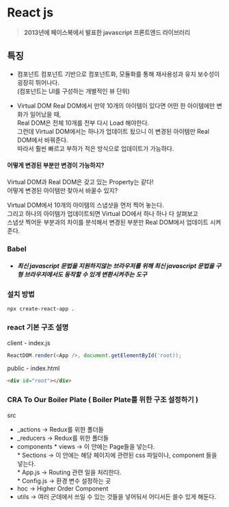 # React js
> **2013년에 페이스북에서 발표한 javascript 프론트엔드 라이브러리**

## 특징 
* 컴포넌트 
컴포넌트 기반으로 컴포넌트화, 모듈화를 통해 재사용성과 유지 보수성이 굉장히 뛰어나다. <br>
(컴포넌트는 UI를 구성하는 개별적인 뷰 단위)

* Virtual DOM 
Real DOM에서 만약 10개의 아이템이 있다면 어떤 한 아이템에만 변화가 일어났을 때,<br>
Real DOM은 전체 10개를 전부 다시 Load 해야한다.<br>
그런데 Virtual DOM에서는 하나가 업데이트 됬으니 이 변경된 아이템만 Real DOM에서 바꿔준다.<br>
따라서 훨씬 빠르고 부하가 적은 방식으로 업데이트가 가능하다.

#### 어떻게 변경된 부분만 변경이 가능하지?
Virtual DOM과 Real DOM은 갖고 있는 Property는 같다!<br>
어떻게 변경된 아이템만 찾아서 바꿀수 있지?<br>

Virtual DOM에서 10개의 아이템의 스냅샷을 먼저 찍어 놓는다. <br>
그리고 하나의 아이템가 업데이트되면 Virtual DO에서 하나 하나 다 살펴보고<br>
스냅샷 찍어둔 부분과의 차이를 분석해서 변경된 부분만 Real DOM에서 업데이트 시켜준다.


### Babel 
* ##### 최신 javascript 문법을 지원하지않는 브라우저를 위해 최신 javascript 문법을 구형 브라우저에서도 동작할 수 있게 변환시켜주는 도구


### 설치 방법

```
npx create-react-app .
```

### react 기본 구조 설명

client - index.js
```js
ReactDOM.render(<App />, document.getElementById('root));
```

public - index.html

```html
<div id="root"></div>
```



### CRA To Our Boiler Plate  ( Boiler Plate를 위한 구조 설정하기 )

src 
  * _actions -> Redux를 위한 폴더들<br>
  * _reducers -> Redux를 위한 폴더들<br>
  * components 
        * views -> 이 안에는 Page들을 넣는다.<br>
          * Sections -> 이 안에는 해당 페이지에 관련된 css 파일이나, component 들을 넣는다.<br>
        * App.js -> Routing 관련 일을 처리한다. <br>
        * Config.js -> 환경 변수 설정하는 곳 <br>
  * hoc -> Higher Order Component <br>
  * utils -> 여러 군데에서 쓰일 수 있는 것들을 넣어둬서 어디서든 쓸수 있게 해둔다.
